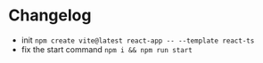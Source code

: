 # Changelog

- init `npm create vite@latest react-app -- --template react-ts`
- fix the start command `npm i && npm run start`

